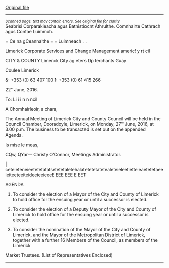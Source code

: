 [Original file](https://www.limerick.ie/sites/default/files/media/documents/2017-06/Agenda-Annual%20Meeting%20Limerick%20City%20and%20County%20Council-27%20June%202016.pdf)

---
*<small>Scanned page, text may contain errors. See original file for clarity</small>*  
Seabrisi Corparakieacha agus Batnistiocnt Athrulthe.
Comnhairte Cathrach agus Contae Luimmoh.

= Ce na gCeannaithe
= = Luimneach
. .

Limerick Corporate Services and Change Management
americ! y rt cil

CITY & COUNTY Limenck City ag eters Dp
terchants Guay

Coulee Limerick

&: +353 (0) 63 407 100
1: +353 (0) 61 415 266

22" June, 2016.

To: Li i i n n
ncil

A Chomhairleoir, a chara,

The Annual Meeting of Limerick City and County Council will be held in the Council
Chamber, Dooradoyle, Limerick, on Monday, 27™ June, 2016, at 3.00 p.m. The
business to be transacted is set out on the appended Agenda.

Is mise le meas,

CQw, QYar—
Christy O'Connor,
Meetings Administrator.

| ceteieteneieetetetatatsetetetaletehalatetetetatetealeteieleetietteieaetetetaeeieiteeteeiteideeieeieeeE EEE EEE E EET

AGENDA

1. To consider the election of a Mayor of the City and County of Limerick to
hold office for the ensuing year or until a successor is elected.

2. To consider the election of a Deputy Mayor of the City and County of
Limerick to hold office for the ensuing year or until a successor is
elected.

3. To consider the nomination of the Mayor of the City and County of
Limerick, and the Mayor of the Metropolitan District of Limerick, together
with a further 16 Members of the Council, as members of the Limerick

Market Trustees.
(List of Representatives Enclosed)


---
